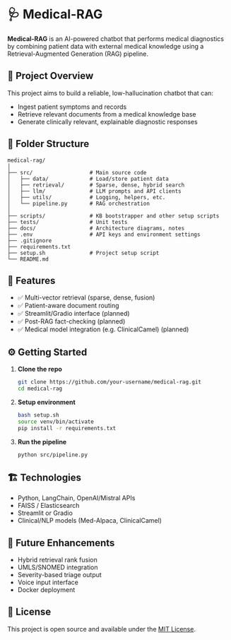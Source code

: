 # 🩺 Medical-RAG

**Medical-RAG** is an AI-powered chatbot that performs medical diagnostics by combining patient data with external medical knowledge using a Retrieval-Augmented Generation (RAG) pipeline.

## 🚀 Project Overview

This project aims to build a reliable, low-hallucination chatbot that can:
- Ingest patient symptoms and records
- Retrieve relevant documents from a medical knowledge base
- Generate clinically relevant, explainable diagnostic responses

## 📁 Folder Structure

```plaintext
medical-rag/
│
├── src/                  # Main source code
│   ├── data/             # Load/store patient data
│   ├── retrieval/        # Sparse, dense, hybrid search
│   ├── llm/              # LLM prompts and API clients
│   ├── utils/            # Logging, helpers, etc.
│   └── pipeline.py       # RAG orchestration
│
├── scripts/              # KB bootstrapper and other setup scripts
├── tests/                # Unit tests
├── docs/                 # Architecture diagrams, notes
├── .env                  # API keys and environment settings
├── .gitignore
├── requirements.txt
├── setup.sh              # Project setup script
└── README.md
```

## 🧠 Features

- ✅ Multi-vector retrieval (sparse, dense, fusion)
- ✅ Patient-aware document routing
- ✅ Streamlit/Gradio interface (planned)
- ✅ Post-RAG fact-checking (planned)
- ✅ Medical model integration (e.g. ClinicalCamel) (planned)

## ⚙️ Getting Started

1. **Clone the repo**
   ```bash
   git clone https://github.com/your-username/medical-rag.git
   cd medical-rag
   ```

2. **Setup environment**
   ```bash
   bash setup.sh
   source venv/bin/activate
   pip install -r requirements.txt
   ```

3. **Run the pipeline**
   ```bash
   python src/pipeline.py
   ```

## 🏗️ Technologies

- Python, LangChain, OpenAI/Mistral APIs
- FAISS / Elasticsearch
- Streamlit or Gradio
- Clinical/NLP models (Med-Alpaca, ClinicalCamel)

## 🤖 Future Enhancements

- Hybrid retrieval rank fusion
- UMLS/SNOMED integration
- Severity-based triage output
- Voice input interface
- Docker deployment

## 📄 License

This project is open source and available under the [MIT License](LICENSE).
